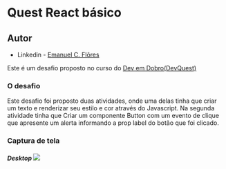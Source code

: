 # Quest React básico

## Autor

- Linkedin - [Emanuel C. Flôres](https://www.linkedin.com/in/emanuel-c-flores/)

Este é um desafio proposto no curso do [Dev em Dobro(DevQuest)](https://www.instagram.com/devemdobro)

### O desafio
Este desafio foi proposto duas atividades, onde uma delas tinha que criar um texto e renderizar seu estilo e cor através do Javascript.
Na segunda atividade tinha que Criar um componente Button com um evento de clique que apresente um alerta informando a prop label do botão que foi clicado.

### Captura de tela

##### Desktop ![](./src/images/Laptop.png)
